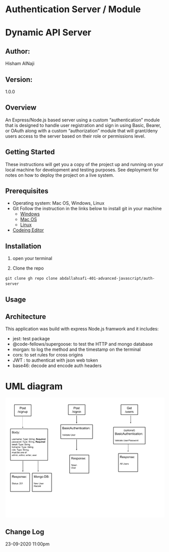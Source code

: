 # Authentication Server / Module


# Dynamic API Server

## Author: 
Hisham AlNaji

## Version: 
1.0.0 

## Overview
An Express/Node.js based server using a custom “authentication” module that is designed to handle user registration and sign in using Basic, Bearer, or OAuth along with a custom “authorization” module that will grant/deny users access to the server based on their role or permissions level.

## Getting Started

These instructions will get you a copy of the project up and running on your local machine for development and testing purposes. See deployment for notes on how to deploy the project on a live system.

## Prerequisites

- Operating system: Mac OS, Windows, Linux
- Git
  Follow the instruction in the links below to install git in your machine
  - [Windows](https://git-scm.com/download/win)
  - [Mac OS](https://git-scm.com/download/mac)
  - [Linux](https://git-scm.com/download/linux)
- [Codeing Editor](https://www.wpbeginner.com/showcase/12-best-code-editors-for-mac-and-windows-for-editing-wordpress-files/)

## Installation

1. open your terminal

2. Clone the repo

`git clone gh repo clone abdallahsafi-401-advanced-javascript/auth-server`

## Usage


## Architecture

This application was build with express Node.js framwork and it includes:
- jest: test package
- @code-fellows/supergoose: to test the HTTP and mongo database
- morgan: to log the method and the timestamp on the terminal
- cors: to set rules for cross origins
- JWT : to authenticat with json web token
- base46: decode and encode auth headers

# UML diagram
![image](./assets/uml-diagram.png)


## Change Log
23-09-2020 11:00pm 
